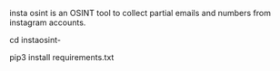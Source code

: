 insta osint is an OSINT tool to collect partial emails and numbers from instagram accounts. 

cd instaosint-

pip3 install requirements.txt

